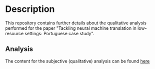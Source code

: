 # Description

This repository contains further details about the qualitative analysis performed for the paper "Tackling neural machine translation in low-resource settings: Portuguese case study". 

## Analysis 

The content for the subjective (qualitative) analysis can be found [here](https://docs.google.com/spreadsheets/d/1LOYKcWYwHbLAuI8vAg0Fp0MDz-TtXzutwlmptLyd3_Q/edit#gid=1620985044)